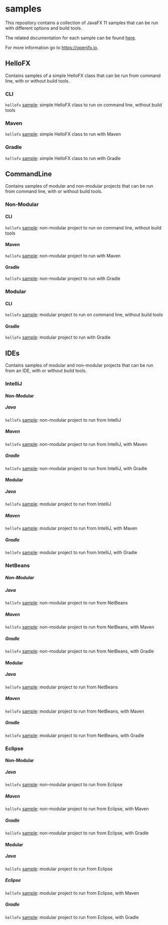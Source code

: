 # samples

This repository contains a collection of JavaFX 11 samples that can be run with different options and build tools.

The related documentation for each sample can be found [here](https://openjfx.io/openjfx-docs/).

For more information go to https://openjfx.io.

## HelloFX

Contains samples of a simple HelloFX class that can be run from command line, with or without build tools.

### CLI

`hellofx` [sample](HelloFX/CLI): simple HelloFX class to run on command line, without build tools

### Maven

`hellofx` [sample](HelloFX/Maven): simple HelloFX class to run with Maven

### Gradle

`hellofx` [sample](HelloFX/Gradle): simple HelloFX class to run with Gradle

## CommandLine

Contains samples of modular and non-modular projects that can be run from command line, with or without build tools.

### Non-Modular

#### CLI

`hellofx` [sample](Non-modular/CLI): non-modular project to run on command line, without build tools

#### Maven

`hellofx` [sample](Non-modular/Maven): non-modular project to run with Maven

#### Gradle

`hellofx` [sample](Non-modular/Gradle): non-modular project to run with Gradle

### Modular

#### CLI

`hellofx` [sample](Modular/CLI): modular project to run on command line, without build tools

#### Gradle

`hellofx` [sample](Modular/Gradle): modular project to run with Gradle

## IDEs

Contains samples of modular and non-modular projects that can be run from an IDE, with or without build tools.

### IntelliJ

#### Non-Modular

##### Java

`hellofx` [sample](IDE/IntelliJ): non-modular project to run from IntelliJ

##### Maven

`hellofx` [sample](IDE/IntelliJ): non-modular project to run from IntelliJ, with Maven

##### Gradle

`hellofx` [sample](IDE/IntelliJ): non-modular project to run from IntelliJ, with Gradle

#### Modular

##### Java

`hellofx` [sample](IDE/IntelliJ): modular project to run from IntelliJ

##### Maven

`hellofx` [sample](IDE/IntelliJ): modular project to run from IntelliJ, with Maven

##### Gradle

`hellofx` [sample](IDE/IntelliJ): modular project to run from IntelliJ, with Gradle

### NetBeans

##### Non-Modular 

##### Java

`hellofx` [sample](IDE/NetBeans): non-modular project to run from NetBeans

##### Maven

`hellofx` [sample](IDE/NetBeans): non-modular project to run from NetBeans, with Maven

##### Gradle

`hellofx` [sample](IDE/NetBeans): non-modular project to run from NetBeans, with Gradle

#### Modular 

##### Java

`hellofx` [sample](IDE/NetBeans): modular project to run from NetBeans

##### Maven

`hellofx` [sample](IDE/NetBeans): modular project to run from NetBeans, with Maven

##### Gradle

`hellofx` [sample](IDE/NetBeans): modular project to run from NetBeans, with Gradle

### Eclipse

#### Non-Modular

##### Java

`hellofx` [sample](IDE/Eclipse): non-modular project to run from Eclipse

##### Maven

`hellofx` [sample](IDE/Eclipse): non-modular project to run from Eclipse, with Maven

##### Gradle

`hellofx` [sample](IDE/Eclipse): non-modular project to run from Eclipse, with Gradle

#### Modular 

##### Java

`hellofx` [sample](IDE/Eclipse): modular project to run from Eclipse

##### Eclipse

`hellofx` [sample](IDE/Eclipse): modular project to run from Eclipse, with Maven

##### Gradle

`hellofx` [sample](IDE/Eclipse): modular project to run from Eclipse, with Gradle
